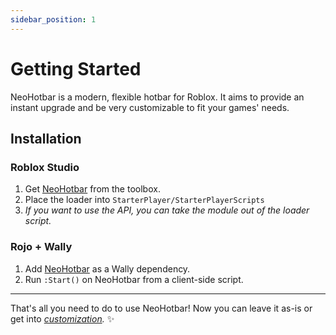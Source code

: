 ```yaml
---
sidebar_position: 1
---
```


# Getting Started

NeoHotbar is a modern, flexible hotbar for Roblox. It aims to provide an instant upgrade and be very customizable to fit your games' needs.

## Installation

### Roblox Studio

1. Get [NeoHotbar](https://example.com) from the toolbox.
2. Place the loader into `StarterPlayer/StarterPlayerScripts`
3. *If you want to use the API, you can take the module out of the loader script.*

### Rojo + Wally

1. Add [NeoHotbar](https://wally.run) as a Wally dependency.
2. Run `:Start()` on NeoHotbar from a client-side script.

---

That's all you need to do to use NeoHotbar! Now you can leave it as-is or get into *[customization](/docs/customization).* ✨